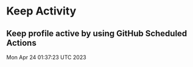 # Keep Activity 
Keep profile active by using GitHub Scheduled Actions
--- 
Mon Apr 24 01:37:23 UTC 2023